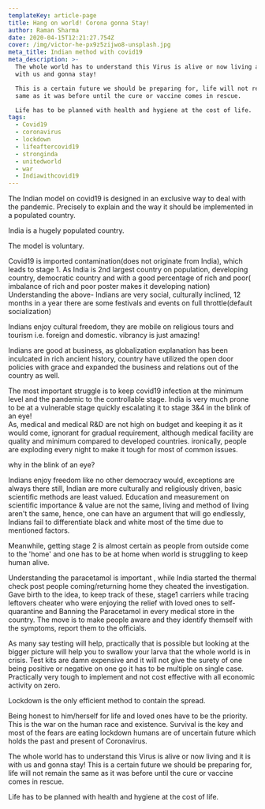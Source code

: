 ```yaml
---
templateKey: article-page
title: Hang on world! Corona gonna Stay!
author: Raman Sharma
date: 2020-04-15T12:21:27.754Z
cover: /img/victor-he-px9z5zijwo8-unsplash.jpg
meta_title: Indian method with covid19
meta_description: >-
  The whole world has to understand this Virus is alive or now living and it is
  with us and gonna stay!

  This is a certain future we should be preparing for, life will not remain the
  same as it was before until the cure or vaccine comes in rescue.

  Life has to be planned with health and hygiene at the cost of life.
tags:
  - Covid19
  - coronavirus
  - lockdown
  - lifeaftercovid19
  - stronginda
  - unitedworld
  - war
  - Indiawithcovid19
---
```

The Indian model on covid19 is designed in an exclusive way to deal with the pandemic. Precisely to explain and the way it should be implemented in a populated country.

India is a hugely populated country.

 The model is voluntary. 

Covid19 is imported contamination(does not originate from India), which leads to stage 1.  As India is 2nd largest country on population, developing country, democratic country and with a good percentage of rich and poor( imbalance of rich and poor poster makes it developing nation) Understanding the above- Indians are very social, culturally inclined, 12 months in a year there are some festivals and events on full throttle(default socialization)

Indians enjoy cultural freedom, they are mobile on religious tours and tourism i.e. foreign and domestic. vibrancy is just amazing!

Indians are good at business, as globalization explanation has been inculcated in rich ancient history, country have utilized the open door policies with grace and expanded the business and relations out of the country as well.

The most important struggle is to keep covid19 infection at the minimum level and the pandemic to the controllable stage. India is very much prone to be at a vulnerable stage quickly escalating it to stage 3&4 in the blink of an eye!\
As, medical and medical R&D are not high on budget and keeping it as it would come, ignorant for gradual requirement, although medical facility are  quality and minimum compared to developed countries. ironically, people are exploding every night to make it tough for most of common issues. 

why in the blink of an eye?

 Indians enjoy freedom like no other democracy would, exceptions are always there still, Indian are more culturally and religiously driven, basic scientific methods are least valued. 
Education and measurement on scientific importance & value are not the same, living and method of living aren't the same, hence, one can have an argument that will go endlessly, Indians fail to differentiate black and white most of the time due to mentioned factors.


Meanwhile, getting stage 2 is almost certain as people from outside come to the 'home' and one has to be at home when world is struggling to keep human alive.

Understanding the paracetamol is important , while India started the thermal check post people coming/returning home they cheated the investigation. Gave birth to the idea, to keep track of these, stage1 carriers while tracing leftovers cheater who were enjoying the relief with loved ones to self-quarantine and Banning the Paracetamol in every medical store in the country. The move is to make people aware and they identify themself with the symptoms, report them to the officials.

As many say testing will help, practically that is possible but looking at the bigger picture will help you to swallow your larva that the whole world is in crisis. Test kits are damn expensive and it will not give the surety of one being positive or negative on one go it has to be multiple on single case. Practically very tough to implement and not cost effective with all economic activity on zero.

Lockdown is the only efficient method to contain the spread.

Being honest to him/herself for life and loved ones have to be the priority. This is the war on the human race and existence. Survival is the key and most of the fears are eating lockdown humans are of uncertain future which holds the past and present of Coronavirus.

The whole world has to understand this Virus is alive or now living and it is with us and gonna stay! This is a certain future we should be preparing for, life will not remain the same as it was before until the cure or vaccine comes in rescue.

Life has to be planned with health and hygiene at the cost of life.